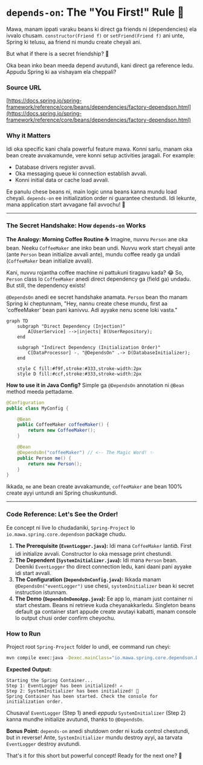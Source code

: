 # `depends-on`: The "You First!" Rule 🚦

Mawa, manam ippati varaku beans ki direct ga friends ni (dependencies) ela ivvalo chusam. `constructor(Friend f)` or `setFriend(Friend f)` ani unte, Spring ki telusu, aa friend ni mundu create cheyali ani.

But what if there is a secret friendship? 🤔

Oka bean inko bean meeda depend avutundi, kani direct ga reference ledu. Appudu Spring ki aa vishayam ela cheppali?

### Source URL
[https://docs.spring.io/spring-framework/reference/core/beans/dependencies/factory-dependson.html](https://docs.spring.io/spring-framework/reference/core/beans/dependencies/factory-dependson.html)

### Why it Matters
Idi oka specific kani chala powerful feature mawa. Konni sarlu, manam oka bean create avvakamunde, vere konni setup activities jaragali. For example:
-   Database drivers register avvali.
-   Oka messaging queue ki connection establish avvali.
-   Konni initial data or cache load avvali.

Ee panulu chese beans ni, main logic unna beans kanna mundu load cheyali. `depends-on` ee initialization order ni guarantee chestundi. Idi lekunte, mana application start avvagane fail avvochu! 🤯

---

### The Secret Handshake: How `depends-on` Works

**The Analogy: Morning Coffee Routine ☕️**
Imagine, nuvvu `Person` ane oka bean. Neeku `CoffeeMaker` ane inko bean undi. Nuvvu work start cheyali ante (ante `Person` bean initialize avvali ante), mundu coffee ready ga undali (`CoffeeMaker` bean initialize avvali).

Kani, nuvvu rojantha coffee machine ni pattukuni tiragavu kada? 😂 So, `Person` class lo `CoffeeMaker` anedi direct dependency ga (field ga) undadu. But still, the dependency exists!

`@DependsOn` anedi ee secret handshake anamata. `Person` bean tho manam Spring ki cheptunnam, "Hey, nannu create chese mundu, first aa 'coffeeMaker' bean pani kanivvu. Adi ayyake nenu scene loki vasta."

```mermaid
graph TD
    subgraph "Direct Dependency (Injection)"
        A[UserService] -->|injects| B(UserRepository);
    end

    subgraph "Indirect Dependency (Initialization Order)"
        C[DataProcessor] -. "@DependsOn" .-> D(DatabaseInitializer);
    end

    style C fill:#f9f,stroke:#333,stroke-width:2px
    style D fill:#ccf,stroke:#333,stroke-width:2px
```

**How to use it in Java Config?**
Simple ga `@DependsOn` annotation ni `@Bean` method meeda pettadame.

```java
@Configuration
public class MyConfig {

    @Bean
    public CoffeeMaker coffeeMaker() {
        return new CoffeeMaker();
    }

    @Bean
    @DependsOn("coffeeMaker") // <-- The Magic Word! ✨
    public Person me() {
        return new Person();
    }
}
```
Ikkada, `me` ane bean create avvakamunde, `coffeeMaker` ane bean 100% create ayyi untundi ani Spring chuskuntundi.

---

### Code Reference: Let's See the Order!
Ee concept ni live lo chudadaniki, `Spring-Project` lo `io.mawa.spring.core.dependson` package chudu.

1.  **The Prerequisite (`EventLogger.java`):** Idi mana `CoffeeMaker` lantiది. First idi initialize avvali. Constructor lo oka message print chestundi.
2.  **The Dependent (`SystemInitializer.java`):** Idi mana `Person` bean. Deeniki `EventLogger` tho direct connection ledu, kani daani pani ayyake idi start avvali.
3.  **The Configuration (`DependsOnConfig.java`):** Ikkada manam `@DependsOn("eventLogger")` use chesi, `systemInitializer` bean ki secret instruction istunnam.
4.  **The Demo (`DependsOnDemoApp.java`):** Ee app lo, manam just container ni start chestam. Beans ni retrieve kuda cheyanakkarledu. Singleton beans default ga container start appude create avutayi kabatti, manam console lo output chusi order confirm cheyochu.

### How to Run
Project root `Spring-Project` folder lo undi, ee command run cheyi:
```bash
mvn compile exec:java -Dexec.mainClass="io.mawa.spring.core.dependson.DependsOnDemoApp"
```
**Expected Output:**
```
Starting the Spring Container...
Step 1: EventLogger has been initialized! ✍️
Step 2: SystemInitializer has been initialized! 🚀
Spring Container has been started. Check the console for initialization order.
```
Chusava! `EventLogger` (Step 1) anedi *eppudu* `SystemInitializer` (Step 2) kanna mundhe initialize avutundi, thanks to `@DependsOn`.

**Bonus Point:** `depends-on` anedi shutdown order ni kuda control chestundi, but in reverse! Ante, `SystemInitializer` mundu destroy ayyi, aa tarvata `EventLogger` destroy avutundi.

That's it for this short but powerful concept! Ready for the next one? 💪
